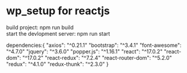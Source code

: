 # wp_setup for reactjs

build project: npm run build </br>
start the devlopment server: npm run start

dependencies:{
  "axios": "^0.21.1"
  "bootstrap": "^3.4.1"
  "font-awesome": "^4.7.0"
  "jquery": "^3.6.0"
  "popper.js": "^1.16.1"
  "react": "^17.0.2"
  "react-dom": "^17.0.2"
  "react-redux": "^7.2.4"
  "react-router-dom": "^5.2.0"
  "redux": "^4.1.0"
  "redux-thunk": "^2.3.0"
}
